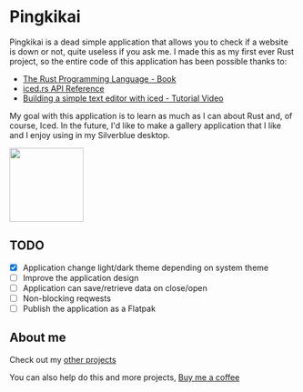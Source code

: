 # Pingkikai

Pingkikai is a dead simple application that allows you to check if a website is down or not, quite useless if you ask me. I made this as my first ever Rust project, so the entire code of this application has been possible thanks to:

- [The Rust Programming Language - Book](https://doc.rust-lang.org/book/)
- [iced.rs API Reference](https://docs.rs/iced/latest/iced/)
- [Building a simple text editor with iced - Tutorial Video](https://www.youtube.com/watch?v=gcBJ7cPSALo&t=573s)

My goal with this application is to learn as much as I can about Rust and, of course, Iced. In the future, I'd like to make a gallery application that I like and I enjoy using in my Silverblue desktop.

<a href="https://github.com/iced-rs/iced">
  <img src="https://gist.githubusercontent.com/hecrj/ad7ecd38f6e47ff3688a38c79fd108f0/raw/74384875ecbad02ae2a926425e9bcafd0695bade/color.svg" width="130px">
</a>

## TODO

- [X] Application change light/dark theme depending on system theme
- [ ] Improve the application design
- [ ] Application can save/retrieve data on close/open
- [ ] Non-blocking reqwests
- [ ] Publish the application as a Flatpak

## About me

Check out my [other projects](https://github.com/mariinkys/pingkikai) 

You can also help do this and more projects, [Buy me a coffee](https://www.buymeacoffee.com/mariinkys)
